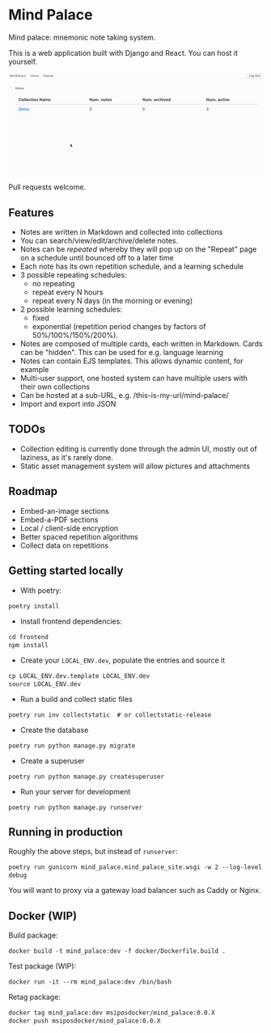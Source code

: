 # Mind Palace

Mind palace: mnemonic note taking system.

This is a web application built with Django and React. You can host it yourself.

![Screen Recording](mind-palace.gif)

Pull requests welcome.

## Features

* Notes are written in Markdown and collected into collections
* You can search/view/edit/archive/delete notes.
* Notes can be *repeated* whereby they will pop up on the "Repeat" page on a schedule until bounced off to a later time
* Each note has its own repetition schedule, and a learning schedule
* 3 possible repeating schedules:
   - no repeating
   - repeat every N hours
   - repeat every N days (in the morning or evening)
* 2 possible learning schedules:
   - fixed
   - exponential (repetition period changes by factors of 50%/100%/150%/200%).
* Notes are composed of multiple cards, each written in Markdown. Cards can be "hidden". This can be used for e.g.
  language learning
* Notes can contain EJS templates. This allows dynamic content, for example 
* Multi-user support, one hosted system can have multiple users with their own collections 
* Can be hosted at a sub-URL, e.g. /this-is-my-url/mind-palace/ 
* Import and export into JSON

## TODOs

* Collection editing is currently done through the admin UI, mostly out of laziness, as it's rarely done.
* Static asset management system will allow pictures and attachments

## Roadmap

* Embed-an-image sections
* Embed-a-PDF sections
* Local / client-side encryption
* Better spaced repetition algorithms
* Collect data on repetitions

## Getting started locally

* With poetry:

```
poetry install
```

* Install frontend dependencies:

```
cd frontend
npm install
``` 

* Create your `LOCAL_ENV.dev`, populate the entries and source it

```
cp LOCAL_ENV.dev.template LOCAL_ENV.dev
source LOCAL_ENV.dev
```

* Run a build and collect static files

```
poetry run inv collectstatic  # or collectstatic-release
```

* Create the database 

```
poetry run python manage.py migrate
```

* Create a superuser

```
poetry run python manage.py createsuperuser
```

* Run your server for development

```
poetry run python manage.py runserver
```

## Running in production

Roughly the above steps, but instead of `runserver`:

```
poetry run gunicorn mind_palace.mind_palace_site.wsgi -w 2 --log-level debug
```

You will want to proxy via a gateway load balancer such as Caddy or Nginx.


## Docker (WIP)

Build package:

```
docker build -t mind_palace:dev -f docker/Dockerfile.build .
```

Test package (WIP):
```
docker run -it --rm mind_palace:dev /bin/bash
```

Retag package:

```
docker tag mind_palace:dev msiposdocker/mind_palace:0.0.X
docker push msiposdocker/mind_palace:0.0.X
```
